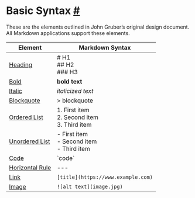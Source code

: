 # Basic Syntax [#](https://www.markdownguide.org/basic-syntax/)

These are the elements outlined in John Gruber’s original design document. All Markdown applications support these elements.

| Element                                                                         | Markdown Syntax                                      |
| ------------------------------------------------------------------------------- | ---------------------------------------------------- |
| [Heading](https://www.markdownguide.org/basic-syntax/#headings)                 | # H1<br>## H2<br>### H3                              |
| [Bold](https://www.markdownguide.org/basic-syntax/#bold)                        | **bold text**                                        |
| [Italic](https://www.markdownguide.org/basic-syntax/#italic)                    | *italicized text*                                    |
| [Blockquote](https://www.markdownguide.org/basic-syntax/#blockquotes-1)         | > blockquote                                         |
| [Ordered List](https://www.markdownguide.org/basic-syntax/#ordered-lists)       | 1. First item<br>2. Second item<br>3. Third item<br> |
| [Unordered List](https://www.markdownguide.org/basic-syntax/#unordered-lists)   | - First item<br>- Second item<br>- Third item<br>    |
| [Code](https://www.markdownguide.org/basic-syntax/#code)                        | \`code\`                                             |
| [Horizontal Rule](https://www.markdownguide.org/basic-syntax/#horizontal-rules) | ---                                                  |
| [Link](https://www.example.com)                                                 | `[title](https://www.example.com)`                   |
| [Image](https://www.markdownguide.org/basic-syntax/#images-1)                   | `![alt text](image.jpg)`                               |

